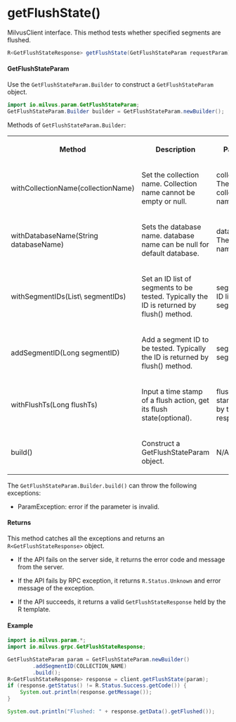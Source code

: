 # getFlushState()

MilvusClient interface. This method tests whether specified segments are flushed.

```java
R<GetFlushStateResponse> getFlushState(GetFlushStateParam requestParam);
```

#### GetFlushStateParam

Use the `GetFlushStateParam.Builder` to construct a `GetFlushStateParam` object.

```java
import io.milvus.param.GetFlushStateParam;
GetFlushStateParam.Builder builder = GetFlushStateParam.newBuilder();
```

Methods of `GetFlushStateParam.Builder`:

<table>
    <tr>
        <th><p>Method</p></th>
        <th><p>Description</p></th>
        <th><p>Parameters</p></th>
    </tr>
    <tr>
        <td><p>withCollectionName(collectionName)</p></td>
        <td><p>Set the collection name. Collection name cannot be empty or null.</p></td>
        <td><p>collectionName: The target collection name.</p></td>
    </tr>
    <tr>
        <td><p>withDatabaseName(String databaseName)</p></td>
        <td><p>Sets the database name. database name can be null for default database.</p></td>
        <td><p>databaseName: The database name.</p></td>
    </tr>
    <tr>
        <td><p>withSegmentIDs(List\<Long> segmentIDs)</p></td>
        <td><p>Set an ID list of segments to be tested. Typically the ID is returned by flush() method.</p></td>
        <td><p>segmentIDs: An ID list of segments.</p></td>
    </tr>
    <tr>
        <td><p>addSegmentID(Long segmentID)</p></td>
        <td><p>Add a segment ID to be tested. Typically the ID is returned by flush() method.</p></td>
        <td><p>segmentID: A segment ID</p></td>
    </tr>
    <tr>
        <td><p>withFlushTs(Long flushTs)</p></td>
        <td><p>Input a time stamp of a flush action, get its flush state(optional).</p></td>
        <td><p>flushTs: A time stamp returned by the flush() response.</p></td>
    </tr>
    <tr>
        <td><p>build()</p></td>
        <td><p>Construct a GetFlushStateParam object.</p></td>
        <td><p>N/A</p></td>
    </tr>
</table>

The `GetFlushStateParam.Builder.build()` can throw the following exceptions:

- ParamException: error if the parameter is invalid.

#### Returns

This method catches all the exceptions and returns an `R<GetFlushStateResponse>` object.

- If the API fails on the server side, it returns the error code and message from the server.

- If the API fails by RPC exception, it returns `R.Status.Unknown` and error message of the exception.

- If the API succeeds, it returns a valid `GetFlushStateResponse` held by the R template.

#### Example

```java
import io.milvus.param.*;
import io.milvus.grpc.GetFlushStateResponse;

GetFlushStateParam param = GetFlushStateParam.newBuilder()
        .addSegmentID(COLLECTION_NAME)
        .build();
R<GetFlushStateResponse> response = client.getFlushState(param);
if (response.getStatus() != R.Status.Success.getCode()) {
    System.out.println(response.getMessage());
}

System.out.println("Flushed: " + response.getData().getFlushed());
```
